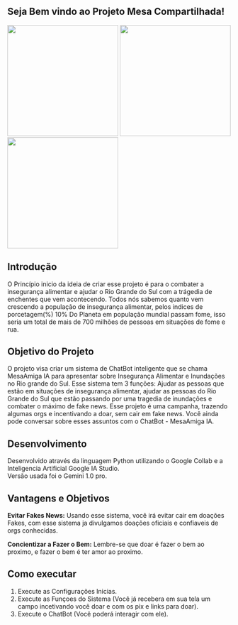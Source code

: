 ## Seja Bem vindo ao Projeto Mesa Compartilhada!
<img src="https://github.com/LucasMiranda7/projetoMesa_Compartilhada/assets/143975592/daa67379-73c8-4568-a6b3-70b609947211" height="250">        
<img src="https://lh3.googleusercontent.com/gg/ANIJZFGucxn30JImbZxb0cRapEg9hsfABaxcplvj310SgeOh8Eg9B1umF31olXN1vZ_t6hI6IzcNxcNq6Af6hgXJtI2qySMyYVvoL2p1H7Zxsow5bYFIaBW2qElFLk_MtBinhZhMzTQ2bG5Ole9uMd-9ljqyj4_c6_GEmUN7VHuawKK_w58tk5AVbpygxdjo4MUQRmKd7T4UcupCxTy5r7EcLjbG1y0czBGG9dmuLA9d5OATv1-yM41F_YujnWRRZgKTCNaUVtiAHOOXtqhYz5C-q3jlGE5dlPcgPO1qYeCDi4gXedJIB8tp5duzxELzTbpa-KayhopSTFy5azT0Tc3MDJE" height="250">
<img src="https://lh3.googleusercontent.com/gg/ANIJZFGvl9vPiJWScJPLVz1Qt5I08pNRt7vrk3k8E1CI62FbMtL_5WkDIYJgc8G1BSJUZnczwpa7zqrhYK6brBuoJqoMzAoaQEP899ve8ihiW3F6_yLMP8QUYT27W1CGPELINj7nDTnpFottogkvX8x5ljo0jeeC-9AcEUdxlgM3RHP3c-eha6rQ2EC4Ot5YM3_93LKdvZH0A0wM1gx7c4qMh2SleEeN9t91xpHDtREG3_SJphn5Db3sODDIGJq-71QAEn3aI3eiz7q_Za9yxhXQacv_4VMmx5g_Jgducj7NCcYMlLQKC80WaFt3j-KCwqs06Z-9wMEZc9gzreB-pM-jjFek" height="250">


## Introdução
O Princípio inicio da ideia de criar esse projeto é para o combater a insegurança alimentar e ajudar o Rio Grande do Sul com a trágedia de enchentes que vem acontecendo. 
Todos nós sabemos quanto vem crescendo a população de insegurança alimentar, pelos indices de porcetagem(%) 
10% Do Planeta em população mundial passam fome, isso seria um total de  mais de 700 milhões de pessoas em situações de fome e rua.

## Objetivo do Projeto
O projeto visa criar um sistema de ChatBot inteligente que se chama MesaAmiga IA para  apresentar sobre Insegurança Alimentar e Inundações no Rio grande do Sul.  Esse sistema tem 3 funções: Ajudar as  pessoas que estão em situações de insegurança alimentar, ajudar  as pessoas do Rio Grande do Sul que estão passando por uma tragedia de inundações e combater o máximo de fake news. Esse projeto é uma campanha, trazendo algumas orgs e incentivando a doar, sem cair em fake news. Você ainda pode conversar sobre esses assuntos com o ChatBot - MesaAmiga IA.


## Desenvolvimento
Desenvolvido através da linguagem Python utilizando o Google Collab e a Inteligencia Artificial Google IA Studio.  
Versão usada foi o Gemini 1.0 pro.

## Vantagens e Objetivos
**Evitar Fakes News:** Usando esse sistema, você irá evitar cair em doações Fakes, com esse sistema ja divulgamos doações oficiais e confiaveis de orgs conhecidas.

**Concientizar a Fazer o Bem:** Lembre-se que doar é fazer o bem ao proximo, e fazer o bem é ter amor ao proximo. 





## Como executar
1. Execute as Configurações Inicias.
2. Execute as Funçoes do Sistema (Você já recebera em sua tela um campo incetivando você doar e com os pix e links para doar).
3. Execute o ChatBot (Você poderá interagir com ele).
